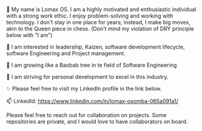 



👋 My name is Lomax OS. I am a highly motivated and enthusiastic individual with a strong work ethic. I enjoy problem-solving and working with technology. I don't stay in one place for years; instead, I make big moves, akin to the Queen piece in chess. (Don't mind my violation of DRY principle below with "I am")

👀 I am interested in leadership, Kaizen, software development lifecycle, software Engineering and Project management.

🌱 I am growing like a Baobab tree in te field of Software Engineering

💞️ I am striving for personal development to excel in this industry.

✨ Please feel free to visit my LinkedIn profile in the link below.

📫 LinkedId: https://www.linkedin.com/in/lomax-osomba-065a091a1/

Please feel free to reach out for collaboration on projects. Some repositories are private, and I would love to have collaborators on board.
